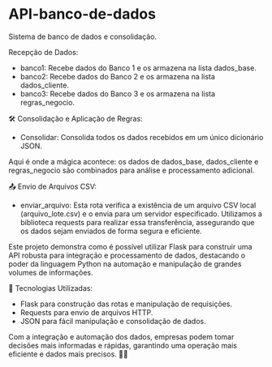 # API-banco-de-dados
Sistema de banco de dados e consolidação.

Recepção de Dados:

  - banco1: Recebe dados do Banco 1 e os armazena na lista dados_base.
  - banco2: Recebe dados do Banco 2 e os armazena na lista dados_cliente.
  - banco3: Recebe dados do Banco 3 e os armazena na lista regras_negocio.

🛠️ Consolidação e Aplicação de Regras:

  - Consolidar: Consolida todos os dados recebidos em um único dicionário JSON.

Aqui é onde a mágica acontece: os dados de dados_base, dados_cliente e regras_negocio são combinados para análise e processamento adicional.

📤 Envio de Arquivos CSV:

  - enviar_arquivo: Esta rota verifica a existência de um arquivo CSV local (arquivo_lote.csv) e o envia para um servidor especificado. Utilizamos a biblioteca requests para realizar essa transferência, assegurando que os dados sejam enviados de forma segura e eficiente.

Este projeto demonstra como é possível utilizar Flask para construir uma API robusta para integração e processamento de dados, destacando o poder da linguagem Python na automação e manipulação de grandes volumes de informações.

🌟 Tecnologias Utilizadas:

  - Flask para construção das rotas e manipulação de requisições.
  - Requests para envio de arquivos HTTP.
  - JSON para fácil manipulação e consolidação de dados.

Com a integração e automação dos dados, empresas podem tomar decisões mais informadas e rápidas, garantindo uma operação mais eficiente e dados mais precisos. 🚀💡
